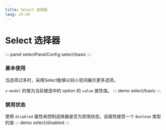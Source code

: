 ```yaml
---
title: Select 选择器
lang: zh-CN
---
```


<script setup>
import {selectPanelConfig} from '../../components/panel/config'
</script>

# Select 选择器
::: panel selectPanelConfig
select/basic
:::

### 基本使用
当选项过多时，采用Select能够以较小空间展示更多选项。

`v-model` 的值为当前被选中的 option 的 `value` 属性值。
::: demo
select/basic
:::


### 禁用状态
使用 `disabled` 属性来控制选择器是否为禁用状态。该属性接受一个 `Boolean` 类型的值
::: demo
select/disabled
:::

